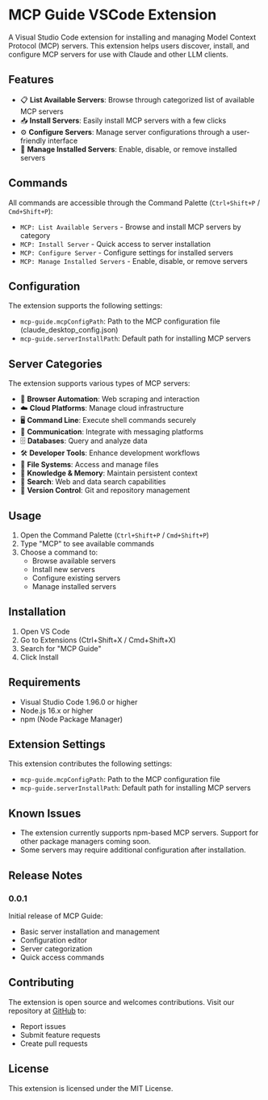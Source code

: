 # MCP Guide VSCode Extension

A Visual Studio Code extension for installing and managing Model Context Protocol (MCP) servers. This extension helps users discover, install, and configure MCP servers for use with Claude and other LLM clients.

## Features

- 📋 **List Available Servers**: Browse through categorized list of available MCP servers
- 📥 **Install Servers**: Easily install MCP servers with a few clicks
- ⚙️ **Configure Servers**: Manage server configurations through a user-friendly interface
- 🔧 **Manage Installed Servers**: Enable, disable, or remove installed servers

## Commands

All commands are accessible through the Command Palette (`Ctrl+Shift+P` / `Cmd+Shift+P`):

- `MCP: List Available Servers` - Browse and install MCP servers by category
- `MCP: Install Server` - Quick access to server installation
- `MCP: Configure Server` - Configure settings for installed servers
- `MCP: Manage Installed Servers` - Enable, disable, or remove servers

## Configuration

The extension supports the following settings:

- `mcp-guide.mcpConfigPath`: Path to the MCP configuration file (claude_desktop_config.json)
- `mcp-guide.serverInstallPath`: Default path for installing MCP servers

## Server Categories

The extension supports various types of MCP servers:

- 📂 **Browser Automation**: Web scraping and interaction
- ☁️ **Cloud Platforms**: Manage cloud infrastructure
- 🖥️ **Command Line**: Execute shell commands securely
- 💬 **Communication**: Integrate with messaging platforms
- 🗄️ **Databases**: Query and analyze data
- 🛠️ **Developer Tools**: Enhance development workflows
- 📂 **File Systems**: Access and manage files
- 🧠 **Knowledge & Memory**: Maintain persistent context
- 🔎 **Search**: Web and data search capabilities
- 🔄 **Version Control**: Git and repository management

## Usage

1. Open the Command Palette (`Ctrl+Shift+P` / `Cmd+Shift+P`)
2. Type "MCP" to see available commands
3. Choose a command to:
   - Browse available servers
   - Install new servers
   - Configure existing servers
   - Manage installed servers

## Installation

1. Open VS Code
2. Go to Extensions (Ctrl+Shift+X / Cmd+Shift+X)
3. Search for "MCP Guide"
4. Click Install

## Requirements

- Visual Studio Code 1.96.0 or higher
- Node.js 16.x or higher
- npm (Node Package Manager)

## Extension Settings

This extension contributes the following settings:

* `mcp-guide.mcpConfigPath`: Path to the MCP configuration file
* `mcp-guide.serverInstallPath`: Default path for installing MCP servers

## Known Issues

- The extension currently supports npm-based MCP servers. Support for other package managers coming soon.
- Some servers may require additional configuration after installation.

## Release Notes

### 0.0.1

Initial release of MCP Guide:
- Basic server installation and management
- Configuration editor
- Server categorization
- Quick access commands

## Contributing

The extension is open source and welcomes contributions. Visit our repository at [GitHub](https://github.com/yourusername/mcp-guide-vscode) to:
- Report issues
- Submit feature requests
- Create pull requests

## License

This extension is licensed under the MIT License.
